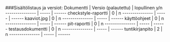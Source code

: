 ###Sisältölistaus ja versiot:
Dokumentti | Versio (palautettu) | lopullinen y/n
--------------- | ----- | ------
checkstyle-raportti | 0 | n
--------------- | ----- | ------
kaaviot.jpg | 0 | n
--------------- | ----- | ------
käyttöohjeet | 0 | n
--------------- | ----- | ------
pit-raportti | 0 | n 
--------------- | ----- | ------
testausdokumentti | 0 | n
--------------- | ----- | ------
tuntikirjanpito | 2 | n
--------------- | ----- | ------

